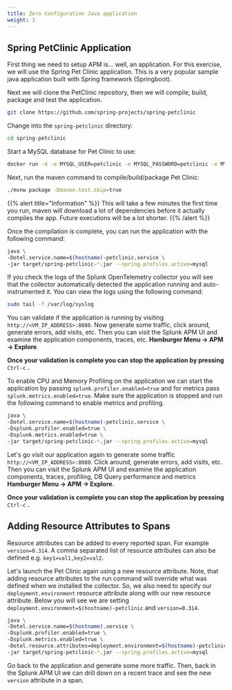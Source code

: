 ```yaml
---
title: Zero Configuration Java application
weight: 3
---
```


## Spring PetClinic Application

First thing we need to setup APM is... well, an application. For this exercise, we will use the Spring Pet Clinic application. This is a very popular sample java application built with Spring framework (Springboot).

Next we will clone the PetClinic repository, then we will compile, build, package and test the application.

```bash
git clone https://github.com/spring-projects/spring-petclinic
```

Change into the `spring-petclinic` directory:

```bash
cd spring-petclinic
```

Start a MySQL database for Pet Clinic to use:

```bash
docker run -d -e MYSQL_USER=petclinic -e MYSQL_PASSWORD=petclinic -e MYSQL_ROOT_PASSWORD=root -e MYSQL_DATABASE=petclinic -p 3306:3306 docker.io/mysql:5.7.8
```

Next, run the maven command to compile/build/package Pet Clinic:

```bash
./mvnw package -Dmaven.test.skip=true
```

{{% alert title="Information" %}}
This will take a few minutes the first time you run, maven will download a lot of dependencies before it actually compiles the app. Future executions will be a lot shorter.
{{% /alert %}}

Once the compilation is complete, you can run the application with the following command:

```bash
java \
-Dotel.service.name=$(hostname)-petclinic.service \
-jar target/spring-petclinic-*.jar --spring.profiles.active=mysql
```

If you check the logs of the Splunk OpenTelemetry collector you will see that the collector automatically detected the application running and auto-instrumented it. You can view the logs using the following command:

```bash
sudo tail -f /var/log/syslog
```

You can validate if the application is running by visiting `http://<VM_IP_ADDRESS>:8080`. Now generate some traffic, click around, generate errors, add visits, etc. Then you can visit the Splunk APM UI and examine the application components, traces, etc. **Hamburger Menu → APM → Explore**.

**Once your validation is complete you can stop the application by pressing** `Ctrl-c` **.**

To enable CPU and Memory Profiling on the application we can start the application by passing `splunk.profiler.enabled=true` and for metrics pass `splunk.metrics.enabled=true`. Make sure the application is stopped and run the following command to enable metrics and profiling.

```bash
java \
-Dotel.service.name=$(hostname)-petclinic.service \
-Dsplunk.profiler.enabled=true \
-Dsplunk.metrics.enabled=true \
-jar target/spring-petclinic-*.jar --spring.profiles.active=mysql
```

Let's go visit our application again to generate some traffic `http://<VM_IP_ADDRESS>:8080`. Click around, generate errors, add visits, etc. Then you can visit the Splunk APM UI and examine the application components, traces, profiling, DB Query performance and metrics **Hamburger Menu → APM → Explore**.

**Once your validation is complete you can stop the application by pressing** `Ctrl-c` **.**

## Adding Resource Attributes to Spans

Resource attributes can be added to every reported span. For example `version=0.314`. A comma separated list of resource attributes can also be defined e.g. `key1=val1,key2=val2`.

Let's launch the Pet Clinic again using a new resource attribute. Note, that adding resource attributes to the run command will override what was defined when we installed the collector. So, we also need to specify our `deployment.environment` resource attribute along with our new resource attribute. Below you will see we are setting `deployment.environment=$(hostname)-petclinic` and `version=0.314`.

```bash
java \
-Dotel.service.name=$(hostname).service \
-Dsplunk.profiler.enabled=true \
-Dsplunk.metrics.enabled=true \
-Dotel.resource.attributes=deployment.environment=$(hostname)-petclinic,version=0.314 \
-jar target/spring-petclinic-*.jar --spring.profiles.active=mysql
```

Go back to the application and generate some more traffic. Then, back in the Splunk APM UI we can drill down on a recent trace and see the new `version` attribute in a span.
